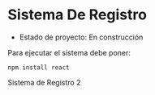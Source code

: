<h1> Sistema De Registro </h1>

- Estado de proyecto: En construcción

Para ejecutar el sistema debe poner:

```npm install react```

Sistema de Registro 2
